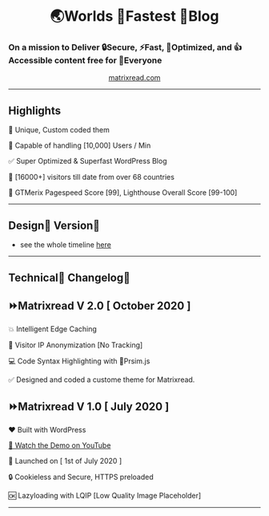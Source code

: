 <h1 align="center">
	🌏Worlds 🚀Fastest 📰Blog
</h1>
<h3>
On a mission to Deliver 🔒Secure, ⚡Fast, 🐥Optimized, and 👍Accessible content free for 💖Everyone
</h3>
<p align="center">
<a href="https://matrixread.com/">matrixread.com</a>
</p>

***

## Highlights

🌻 Unique, Custom coded them

🎯 Capable of handling [10,000] Users / Min

✅ Super Optimized & Superfast WordPress Blog

🙌 [16000+] visitors till date from over 68 countries

💯 GTMerix Pagespeed Score [99], Lighthouse Overall Score [99-100]

***
## Design🎨 Version💖

* see the whole timeline [here](https://matrixread.com/version/)

***

## Technical🤖 Changelog📑

## ⏩Matrixread V 2.0 [ October 2020 ]

💥 Intelligent Edge Caching

🔐 Visitor IP Anonymization [No Tracking]

💻 Code Syntax Highlighting with 🌈Prsim.js

✅ Designed and coded a custome theme for Matrixread.

## ⏩Matrixread V 1.0 [ July 2020 ]

❤️ Built with WordPress 

[🎥 Watch the Demo on YouTube](https://www.youtube.com/watch?v=lnvsuNZURR0)

🚀 Launched on [ 1st of July  2020 ]

🔒 Cookieless and Secure, HTTPS preloaded

🆗 Lazyloading with LQIP [Low Quality Image Placeholder]

***

